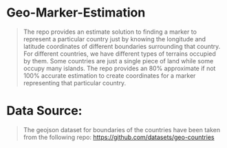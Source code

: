 # Geo-Marker-Estimation
>The repo provides an estimate solution to finding a marker to represent a particular country just by knowing the longitude and latitude coordinates of different boundaries surrounding that country. For different countries, we have different types of terrains occupied by them. Some countries are just a single piece of land while some occupy many islands. The repo provides an 80% approximate if not 100% accurate estimation to create coordinates for a marker representing that particular country.

# Data Source:
>The geojson dataset for boundaries of the countries have been taken from the following repo: https://github.com/datasets/geo-countries

